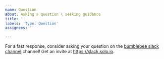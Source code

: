 ```yaml
---
name: Question
about: Asking a question \ seeking guidance
title: ''
labels: 'Type: Question'
assignees: ''

---
```


For a fast response, consider asking your question on the [bumblebee slack channel](https://solo-io.slack.com/app_redirect?channel=C02TEN3MV3J) channel! Get an invite at https://slack.solo.io.
